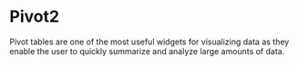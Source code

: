 # Pivot2
Pivot tables are one of the most useful widgets for visualizing data as they enable the user to quickly summarize and analyze large amounts of data.

